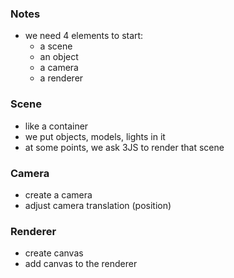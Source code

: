 ### Notes

* we need 4 elements to start:
    * a scene
    * an object
    * a camera
    * a renderer

### Scene

* like a container
* we put objects, models, lights in it
* at some points, we ask 3JS to render that scene

### Camera

* create a camera
* adjust camera translation (position)

### Renderer

* create canvas
* add canvas to the renderer